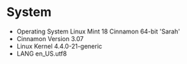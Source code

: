 # System
* Operating System  Linux Mint 18 Cinnamon 64-bit 'Sarah'
* Cinnamon Version  3.07
* Linux Kernel      4.4.0-21-generic
* LANG              en_US.utf8
